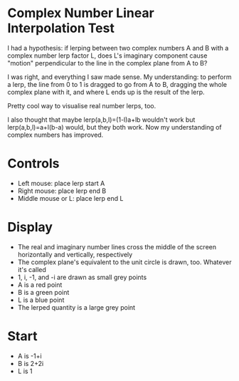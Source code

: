 # Complex Number Linear Interpolation Test

I had a hypothesis: if lerping between two complex numbers A and B with a complex number lerp factor L, does L's imaginary component cause "motion" perpendicular to the line in the complex plane from A to B?

I was right, and everything I saw made sense.
My understanding: to perform a lerp, the line from 0 to 1 is dragged to go from A to B, dragging the whole complex plane with it, and where L ends up is the result of the lerp.

Pretty cool way to visualise real number lerps, too.

I also thought that maybe lerp(a,b,l)=(1-l)a+lb wouldn't work but lerp(a,b,l)=a+l(b-a) would, but they both work.
Now my understanding of complex numbers has improved.

# Controls

- Left mouse: place lerp start A
- Right mouse: place lerp end B
- Middle mouse or L: place lerp end L

# Display

- The real and imaginary number lines cross the middle of the screen horizontally and vertically, respectively
- The complex plane's equivalent to the unit circle is drawn, too. Whatever it's called
- 1, i, -1, and -i are drawn as small grey points
- A is a red point
- B is a green point
- L is a blue point
- The lerped quantity is a large grey point

# Start

- A is -1+i
- B is 2+2i
- L is 1
